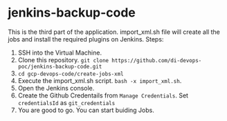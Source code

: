 # jenkins-backup-code

This is the third part of the application. import_xml.sh file will create all the jobs and install the required plugins on Jenkins.
Steps:
1. SSH into the Virtual Machine.
2. Clone this repository. `git clone https://github.com/di-devops-poc/jenkins-backup-code.git`
3. `cd gcp-devops-code/create-jobs-xml`
4. Execute the import_xml.sh script. `bash -x import_xml.sh`.
5. Open the Jenkins console.
6. Create the Github Credentails from `Manage Credentials`. Set `credentialsId` as `git_credentials`
7. You are good to go. You can start buiding Jobs.
